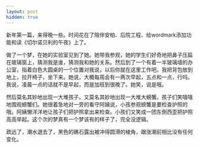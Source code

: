 ```yaml
---
layout: post
hidden: true
---
```


新年第一篇，来得晚一些。时间花在了陪伴安柏、后院工程、给wordmark添加功能和读《切尔诺贝利的午夜》上了。

做了一个梦，在她的实验室见到了她。她带我参观，她的学生们好奇地把鼻子压扁在玻璃窗上，猜测我是谁，猜测我和她的关系。然后到了一个有着一半玻璃墙的办公室，指着白色大圆桌的一个位置对我说，以后你就在这里工作吧。我把背包放到地上，拉开椅子，坐下来。她说，大概每周会有一两次早起，五点和一点，行吗。我说，凌晨一点的话就不是早起，而是加班到很晚了。她笑，说是哦。

然后莫名其妙地出现一大堆孩子。又莫名其妙地出现一大堆大螃蟹。孩子们笑嘻嘻地围观螃蟹们。她很着急地对一旁的看守阿姨说，小孩参观螃蟹是要检查护照的哦。阿姨懒洋洋地让孩子们把护照拿出来检查。小孩们又笑成一团东倒西歪把护照高高举起。这个次的梦真有一个梦该有的样子了，完全没逻辑。

疏远了，潮水退去了，黑色的礁石露出被冲得圆滑的棱角，跟涨潮前相比没有任何变化。